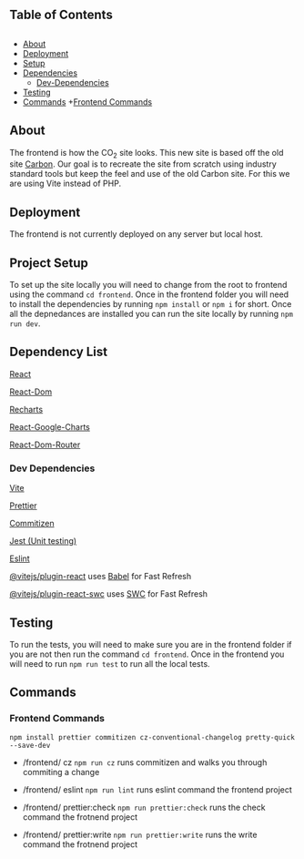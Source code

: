## Table of Contents

## 
- [About](#about)
- [Deployment](#webhook-deployment)
- [Setup](#setup)
- [Dependencies](#dependencies)
    + [Dev-Dependencies](#dev-dependencies)
- [Testing](#testing)
- [Commands](#commands)
    +[Frontend Commands](#frontend-commands)


## About <a name="about"></a>
The frontend is how the CO<sub>2</sub> site looks. This new site is based off the old site [Carbon](https://carbon.op-bit.nz). Our goal is to recreate the site from scratch using industry standard tools but keep the feel and use of the old Carbon site. For this we are using Vite instead of PHP.

## Deployment <a name="webhook-deployment"></a>
The frontend is not currently deployed on any server but local host.

## Project Setup <a name="setup"></a>
To set up the site locally you will need to change from the root to frontend using the command `cd frontend`. Once in the frontend folder you will need to install the dependencies by running `npm install` or `npm i` for short. Once all the depnedances are installed you can run the site locally by running `npm run dev`.

## Dependency List <a name="dependencies"></a>
[React](https://react.dev)

[React-Dom](https://www.npmjs.com/package/react-dom)

[Recharts](https://recharts.org/en-US/)

[React-Google-Charts](https://www.react-google-charts.com)

[React-Dom-Router](https://reactrouter.com/en/main)

### Dev Dependencies <a name="dev-dependencies"></a>
[Vite](https://vitejs.dev)

[Prettier](https://prettier.io/)

[Commitizen](https://www.npmjs.com/package/commitizen)  

[Jest (Unit testing)](https://jestjs.io/) 

[Eslint](https://eslint.org)

[@vitejs/plugin-react](https://github.com/vitejs/vite-plugin-react/blob/main/packages/plugin-react/README.md) uses [Babel](https://babeljs.io/) for Fast Refresh

[@vitejs/plugin-react-swc](https://github.com/vitejs/vite-plugin-react-swc) uses [SWC](https://swc.rs/) for Fast Refresh

## Testing <a name="testing"></a>
To run the tests, you will need to make sure you are in the frontend folder if you are not then run the command `cd frontend`. Once in the frontend you will need to run `npm run test` to run all the local tests.

## Commands <a name="commands"></a>

### Frontend Commands <a name="frontend-commands"></a>

```
npm install prettier commitizen cz-conventional-changelog pretty-quick --save-dev
```

- /frontend/ cz `npm run cz` runs commitizen and walks you through commiting a change

- /frontend/ eslint `npm run lint` runs eslint command the frontend project
- /frontend/ prettier:check `npm run prettier:check` runs the check command the frotnend project
- /frontend/ prettier:write `npm run prettier:write` runs the write command the frotnend project